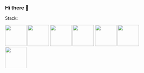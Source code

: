 ### Hi there 👋

<!--
**Andrey-OG/Andrey-OG** is a ✨ _special_ ✨ repository because its `README.md` (this file) appears on your GitHub profile.

Here are some ideas to get you started:

- 🔭 I’m currently working on ...
- 🌱 I’m currently learning ...
- 👯 I’m looking to collaborate on ...
- 🤔 I’m looking for help with ...
- 💬 Ask me about ...
- 📫 How to reach me: ...
- 😄 Pronouns: ...
- ⚡ Fun fact: ...
-->

Stack: 
<p>
  <img src="https://cdn.jsdelivr.net/gh/devicons/devicon/icons/python/python-original.svg" width="70" height="70"/>

  <img src="https://cdn.jsdelivr.net/gh/devicons/devicon/icons/django/django-plain-wordmark.svg" width="70" height="70"/>

  <img src="https://cdn.jsdelivr.net/gh/devicons/devicon/icons/docker/docker-original-wordmark.svg" width="70" height="70"/>

  <img src="https://cdn.jsdelivr.net/gh/devicons/devicon/icons/postgresql/postgresql-original-wordmark.svg" width="70" height="70"/>

  <img src="https://cdn.jsdelivr.net/gh/devicons/devicon/icons/html5/html5-original-wordmark.svg" width="70" height="70"/>

  <img src="https://cdn.jsdelivr.net/gh/devicons/devicon/icons/css3/css3-original-wordmark.svg" width="70" height="70"/>

  <img src="https://cdn.jsdelivr.net/gh/devicons/devicon/icons/git/git-original-wordmark.svg" width="70" height="70"/>  
</p>
